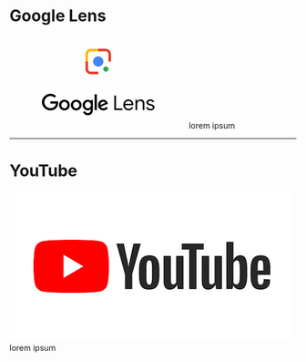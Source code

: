 # Google Lens
![Google lens logo](/Media/lens.png)
lorem ipsum

---

# YouTube
![YouTube Logo](/Media/Yt.jpg)
lorem ipsum